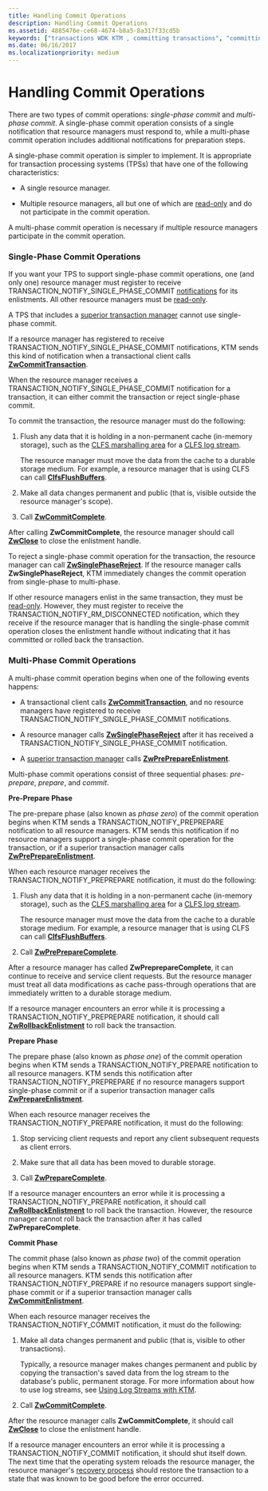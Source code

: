 ```yaml
---
title: Handling Commit Operations
description: Handling Commit Operations
ms.assetid: 4885476e-ce68-4674-b8a5-8a317f33cd5b
keywords: ["transactions WDK KTM , committing transactions", "committing transactions WDK KTM", "resource managers WDK KTM , committing transactions", "single-phase commit WDK KTM , multi-phase commit WDK KTM", "pre-prepare phase WDK KTM", "prepare phase WDK KTM", "commit phase WDK KTM"]
ms.date: 06/16/2017
ms.localizationpriority: medium
---
```


# Handling Commit Operations


There are two types of commit operations: *single-phase commit* and *multi-phase commit*. A single-phase commit operation consists of a single notification that resource managers must respond to, while a multi-phase commit operation includes additional notifications for preparation steps.

A single-phase commit operation is simpler to implement. It is appropriate for transaction processing systems (TPSs) that have one of the following characteristics:

-   A single resource manager.

-   Multiple resource managers, all but one of which are [read-only](creating-a-resource-manager.md#kernel-creating-a-read-only-enlistment) and do not participate in the commit operation.

A multi-phase commit operation is necessary if multiple resource managers participate in the commit operation.

### Single-Phase Commit Operations

If you want your TPS to support single-phase commit operations, one (and only one) resource manager must register to receive TRANSACTION\_NOTIFY\_SINGLE\_PHASE\_COMMIT [notifications](transaction-notifications.md) for its enlistments. All other resource managers must be [read-only](creating-a-resource-manager.md#kernel-creating-a-read-only-enlistment).

A TPS that includes a [superior transaction manager](creating-a-superior-transaction-manager.md) cannot use single-phase commit.

If a resource manager has registered to receive TRANSACTION\_NOTIFY\_SINGLE\_PHASE\_COMMIT notifications, KTM sends this kind of notification when a transactional client calls [**ZwCommitTransaction**](https://docs.microsoft.com/windows-hardware/drivers/ddi/content/wdm/nf-wdm-ntcommittransaction).

When the resource manager receives a TRANSACTION\_NOTIFY\_SINGLE\_PHASE\_COMMIT notification for a transaction, it can either commit the transaction or reject single-phase commit.

To commit the transaction, the resource manager must do the following:

1.  Flush any data that it is holding in a non-permanent cache (in-memory storage), such as the [CLFS marshalling area](clfs-marshalling-areas.md) for a [CLFS log stream](using-log-streams-with-ktm.md).

    The resource manager must move the data from the cache to a durable storage medium. For example, a resource manager that is using CLFS can call [**ClfsFlushBuffers**](https://docs.microsoft.com/windows-hardware/drivers/ddi/content/wdm/nf-wdm-clfsflushbuffers).

2.  Make all data changes permanent and public (that is, visible outside the resource manager's scope).

3.  Call [**ZwCommitComplete**](https://docs.microsoft.com/windows-hardware/drivers/ddi/content/wdm/nf-wdm-ntcommitcomplete).

After calling **ZwCommitComplete**, the resource manager should call [**ZwClose**](https://docs.microsoft.com/windows-hardware/drivers/ddi/content/ntifs/nf-ntifs-ntclose) to close the enlistment handle.

To reject a single-phase commit operation for the transaction, the resource manager can call [**ZwSinglePhaseReject**](https://docs.microsoft.com/windows-hardware/drivers/ddi/content/wdm/nf-wdm-ntsinglephasereject). If the resource manager calls **ZwSinglePhaseReject**, KTM immediately changes the commit operation from single-phase to multi-phase.

If other resource managers enlist in the same transaction, they must be [read-only](creating-a-resource-manager.md#kernel-creating-a-read-only-enlistment). However, they must register to receive the TRANSACTION\_NOTIFY\_RM\_DISCONNECTED notification, which they receive if the resource manager that is handling the single-phase commit operation closes the enlistment handle without indicating that it has committed or rolled back the transaction.

### Multi-Phase Commit Operations

A multi-phase commit operation begins when one of the following events happens:

-   A transactional client calls [**ZwCommitTransaction**](https://docs.microsoft.com/windows-hardware/drivers/ddi/content/wdm/nf-wdm-ntcommittransaction), and no resource managers have registered to receive TRANSACTION\_NOTIFY\_SINGLE\_PHASE\_COMMIT notifications.

-   A resource manager calls [**ZwSinglePhaseReject**](https://docs.microsoft.com/windows-hardware/drivers/ddi/content/wdm/nf-wdm-ntsinglephasereject) after it has received a TRANSACTION\_NOTIFY\_SINGLE\_PHASE\_COMMIT notification.

-   A [superior transaction manager](creating-a-superior-transaction-manager.md) calls [**ZwPrePrepareEnlistment**](https://docs.microsoft.com/windows-hardware/drivers/ddi/content/wdm/nf-wdm-ntpreprepareenlistment).

Multi-phase commit operations consist of three sequential phases: *pre-prepare*, *prepare*, and *commit*.

**Pre-Prepare Phase**

The pre-prepare phase (also known as *phase zero*) of the commit operation begins when KTM sends a TRANSACTION\_NOTIFY\_PREPREPARE notification to all resource managers. KTM sends this notification if no resource managers support a single-phase commit operation for the transaction, or if a superior transaction manager calls [**ZwPrePrepareEnlistment**](https://docs.microsoft.com/windows-hardware/drivers/ddi/content/wdm/nf-wdm-ntpreprepareenlistment).

When each resource manager receives the TRANSACTION\_NOTIFY\_PREPREPARE notification, it must do the following:

1.  Flush any data that it is holding in a non-permanent cache (in-memory storage), such as the [CLFS marshalling area](clfs-marshalling-areas.md) for a [CLFS log stream](using-log-streams-with-ktm.md).

    The resource manager must move the data from the cache to a durable storage medium. For example, a resource manager that is using CLFS can call [**ClfsFlushBuffers**](https://docs.microsoft.com/windows-hardware/drivers/ddi/content/wdm/nf-wdm-clfsflushbuffers).

2.  Call [**ZwPrePrepareComplete**](https://docs.microsoft.com/windows-hardware/drivers/ddi/content/wdm/nf-wdm-ntprepreparecomplete).

After a resource manager has called **ZwPreprepareComplete**, it can continue to receive and service client requests. But the resource manager must treat all data modifications as cache pass-through operations that are immediately written to a durable storage medium.

If a resource manager encounters an error while it is processing a TRANSACTION\_NOTIFY\_PREPREPARE notification, it should call [**ZwRollbackEnlistment**](https://docs.microsoft.com/windows-hardware/drivers/ddi/content/wdm/nf-wdm-ntrollbackenlistment) to roll back the transaction.

**Prepare Phase**

The prepare phase (also known as *phase one*) of the commit operation begins when KTM sends a TRANSACTION\_NOTIFY\_PREPARE notification to all resource managers. KTM sends this notification after TRANSACTION\_NOTIFY\_PREPREPARE if no resource managers support single-phase commit or if a superior transaction manager calls [**ZwPrepareEnlistment**](https://docs.microsoft.com/windows-hardware/drivers/ddi/content/wdm/nf-wdm-ntprepareenlistment).

When each resource manager receives the TRANSACTION\_NOTIFY\_PREPARE notification, it must do the following:

1.  Stop servicing client requests and report any client subsequent requests as client errors.

2.  Make sure that all data has been moved to durable storage.

3.  Call [**ZwPrepareComplete**](https://docs.microsoft.com/windows-hardware/drivers/ddi/content/wdm/nf-wdm-ntpreparecomplete).

If a resource manager encounters an error while it is processing a TRANSACTION\_NOTIFY\_PREPARE notification, it should call [**ZwRollbackEnlistment**](https://docs.microsoft.com/windows-hardware/drivers/ddi/content/wdm/nf-wdm-ntrollbackenlistment) to roll back the transaction. However, the resource manager cannot roll back the transaction after it has called **ZwPrepareComplete**.

**Commit Phase**

The commit phase (also known as *phase two*) of the commit operation begins when KTM sends a TRANSACTION\_NOTIFY\_COMMIT notification to all resource managers. KTM sends this notification after TRANSACTION\_NOTIFY\_PREPARE if no resource managers support single-phase commit or if a superior transaction manager calls [**ZwCommitEnlistment**](https://docs.microsoft.com/windows-hardware/drivers/ddi/content/wdm/nf-wdm-ntcommitenlistment).

When each resource manager receives the TRANSACTION\_NOTIFY\_COMMIT notification, it must do the following:

1.  Make all data changes permanent and public (that is, visible to other transactions).

    Typically, a resource manager makes changes permanent and public by copying the transaction's saved data from the log stream to the database's public, permanent storage. For more information about how to use log streams, see [Using Log Streams with KTM](using-log-streams-with-ktm.md).

2.  Call [**ZwCommitComplete**](https://docs.microsoft.com/windows-hardware/drivers/ddi/content/wdm/nf-wdm-ntcommitcomplete).

After the resource manager calls **ZwCommitComplete**, it should call [**ZwClose**](https://docs.microsoft.com/windows-hardware/drivers/ddi/content/ntifs/nf-ntifs-ntclose) to close the enlistment handle.

If a resource manager encounters an error while it is processing a TRANSACTION\_NOTIFY\_COMMIT notification, it should shut itself down. The next time that the operating system reloads the resource manager, the resource manager's [recovery process](handling-recovery-operations.md) should restore the transaction to a state that was known to be good before the error occurred.

 

 




